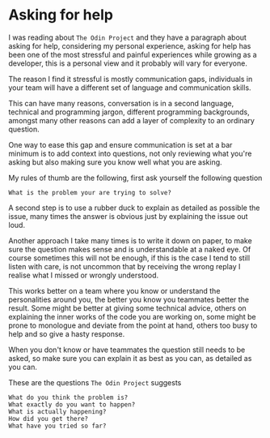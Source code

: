 # Asking for help

I was reading about `The Odin Project` and they have a paragraph about asking for help, considering my personal experience, asking for help has been one of the most stressful and painful experiences while growing as a developer, this is a personal view and it probably will vary for everyone.

The reason I find it stressful is mostly communication gaps, individuals in your team will have a different set of language and communication skills. 

This can have many reasons, conversation is in a second language, technical and programming jargon, different programming backgrounds, amongst many other reasons can add a layer of complexity to an ordinary question. 

One way to ease this gap and ensure communication is set at a bar minimum is to add context into questions, not only reviewing what you're asking but also making sure you know well what you are asking.

My rules of thumb are the following, first ask yourself the following question

    What is the problem your are trying to solve?

A second step is to use a rubber duck to explain as detailed as possible the issue, many times the answer is obvious just by explaining the issue out loud.

Another approach I take many times is to write it down on paper, to make sure the question makes sense and is understandable at a naked eye. Of course sometimes this will not be enough, if this is the case I tend to still listen with care, is not uncommon that by receiving the wrong replay I realise what I missed or wrongly understood.

This works better on a team where you know or understand the personalities around you, the better you know you teammates better the result. Some might be better at giving some technical advice, others on explaining the inner works of the code you are working on, some might be prone to monologue and deviate from the point at hand, others too busy to help and so give a hasty response.

When you don't know or have teammates the question still needs to be asked, so make sure you can explain it as best as you can, as detailed as you can.  

These are the questions `The Odin Project` suggests

    What do you think the problem is?
    What exactly do you want to happen?
    What is actually happening?
    How did you get there?
    What have you tried so far?

